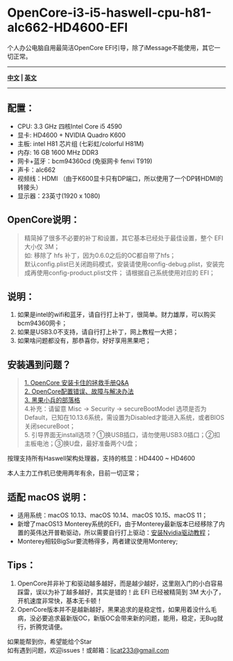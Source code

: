 # OpenCore-i3-i5-haswell-cpu-h81-alc662-HD4600-EFI
个人办公电脑自用最简洁OpenCore EFI引导，除了iMessage不能使用，其它一切正常。

----

**[中文](https://github.com/licat233/EFI-OpenCore-i3-i5-haswell-cpu-h81-alc662-HD4600/blob/main/README-zh.md) | [英文](https://github.com/licat233/EFI-OpenCore-i3-i5-haswell-cpu-h81-alc662-HD4600/blob/main/README.md)**

----

## 配置：
* CPU: 3.3 GHz 四核Intel Core i5 4590  
* 显卡: HD4600 + NVIDIA Quadro K600 
* 主板: intel H81 芯片组 (七彩虹/colorful H81M)   
* 内存: 16 GB 1600 MHz DDR3  
* 网卡+蓝牙：bcm94360cd (免驱网卡 fenvi T919)  
* 声卡：alc662  
* 视频线：HDMI （由于K600显卡只有DP端口，所以使用了一个DP转HDMI的转接头）  
* 显示器：23英寸(1920 x 1080)  


## OpenCore说明：

> 精简掉了很多不必要的补丁和设置，其它基本已经处于最佳设置，整个 EFI 大小仅 3M；  
> 如: 移除了 hfs 补丁，因为0.6.0之后的OC都自带了hfs；  
> 默认config.plist已关闭跑码模式，安装请使用config-debug.plist，安装完成再使用config-product.plist文件；
> 请根据自己系统使用对应的 EFI；


## 说明：

1. 如果是intel的wifi和蓝牙，请自行打上补丁，很简单。财力雄厚，可以购买bcm94360网卡；
2. 如果是USB3.0不支持，请自行打上补丁，网上教程一大把；
3. 如果啥问题都没有，那恭喜你，好好享用黑果吧；

## 安装遇到问题？

> <a href="https://heipg.cn/tutorial/opencore-install-errors-handbook.html">1. OpenCore 安装卡住的拯救手册Q&A</a>  
> <a href="https://shuiyunxc.github.io/2020/04/06/Faults/index/">2. OpenCore配置错误、故障与解决办法</a>  
> <a href="https://blog.daliansky.net/">3. 黑果小兵的部落格</a>  
> 4.补充：请留意 Misc -> Security -> secureBootModel 选项是否为Default，已知在10.13.6系统，需设置为Disabled才能进入系统，或者BIOS关闭secureBoot；  
> 5. 引导界面无install选项？①换USB插口，请勿使用USB3.0插口；②扣主板电池；③换U盘，最好准备两个U盘；

按理支持所有Haswell架构处理器，支持的核显：HD4400 ~ HD4600

本人主力工作机已使用两年有余，目前一切正常；

## 适配 macOS 说明：  

* 适用系统：macOS 10.13、macOS 10.14、macOS 10.15、macOS 11；
* 新增了macOS13 Monterey系统的EFI，由于Monterey最新版本已经移除了内置的英伟达开普勒驱动，所以需要自行打上驱动：[安装Nvidia驱动教程](https://github.com/chris1111/Geforce-Kepler-patcher)；
* Monterey相较BigSur要流畅得多，两者建议使用Monterey;

## Tips：  
1.  OpenCore并非补丁和驱动越多越好，而是越少越好，这里刚入门的小白容易踩雷，误以为补丁越多越好，其实是错的！此 EFI 已经被精简到 3M 大小了，开机速度非常快，基本无卡顿！  
2.  OpenCore版本并不是越新越好，黑果追求的是稳定性，如果用着没什么毛病，没必要追求最新版OC，新版OC会带来新的问题，能用，稳定，无Bug就行，折腾党请便。  

如果能帮到你，希望能给个Star  
如有遇到问题，欢迎issues！或邮箱：licat233@gmail.com

